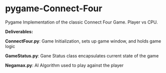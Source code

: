 # pygame-Connect-Four
 Pygame Implementation of the classic Connect Four Game. Player vs CPU.

**Deliverables:**

**ConnectFour.py**:
Game Initialization, sets up game window, and holds game logic

**GameStatus.py**:
Gane Status class encapsulates current state of the game

**Negamax.py**:
AI Algorithm used to play against the player
